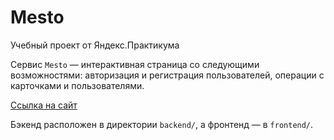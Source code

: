 # Mesto

Учебный проект от Яндекс.Практикума

Сервис  `Mesto` — интерактивная страница со следующими возможностями: авторизация и регистрация пользователей, операции с карточками и пользователями.

[Ссылка на сайт](https://mestoshmesto.nomoredomains.monster/)

Бэкенд расположен в директории `backend/`, а фронтенд — в `frontend/`. 

